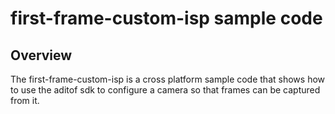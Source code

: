 # first-frame-custom-isp sample code

## Overview

The first-frame-custom-isp is a cross platform sample code that shows how to use the aditof sdk to configure a camera so that frames can be captured from it.
